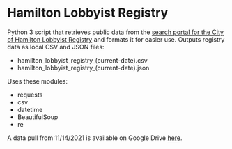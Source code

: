 # Hamilton Lobbyist Registry

Python 3 script that retrieves public data from the [search portal for the City of Hamilton Lobbyist Registry](http://https://www.hamilton.ca/government-information/accountability/lobbyist-registry/search) and formats it for easier use. Outputs registry data as local CSV and JSON files:
* hamilton_lobbyist_registry_(current-date).csv
* hamilton_lobbyist_registry_(current-date).json

Uses these modules:
* requests
* csv
* datetime
* BeautifulSoup
* re

A data pull from 11/14/2021 is available on Google Drive [here](https://drive.google.com/drive/folders/1w82JmbKrtdw6DVdFT_OsNCyw7kIo5m0D?usp=sharing).

